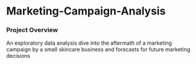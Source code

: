 # Marketing-Campaign-Analysis


### Project Overview
An exploratory data analysis dive into the aftermath of a marketing campaign by a small skincare business and forecasts for future marketing decisions
